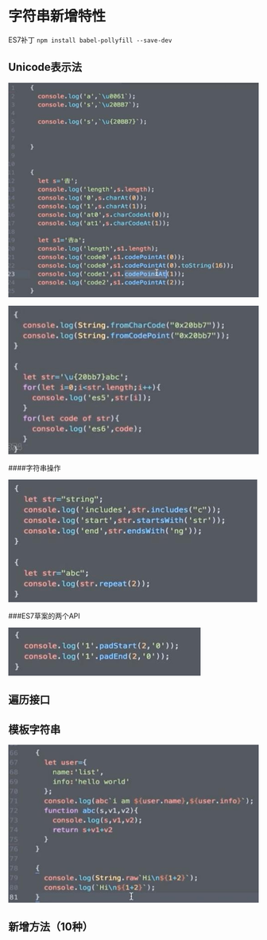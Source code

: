 # 字符串新增特性

ES7补丁
`npm install babel-pollyfill --save-dev`

## 

## Unicode表示法

![](/assets/360截图20171113170519951.jpg)

![](/assets/360截图20171113170854013.jpg)

####字符串操作

![](/assets/360截图20171113171402853.jpg)

###ES7草案的两个API

![](/assets/360截图20171113171643205.jpg)

## 

## 

## 遍历接口


## 

## 

## 模板字符串

![](/assets/360截图20171113191915152.jpg)

## 

## 

## 新增方法（10种）









